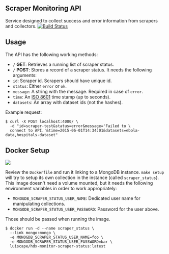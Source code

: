 ## Scraper Monitoring API
Service designed to collect success and error information from scrapers and collectors.
[![Build Status](https://travis-ci.org/luiscape/hdx-monitor-scraper-status.svg)](https://travis-ci.org/luiscape/hdx-monitor-scraper-status)

## Usage
The API has the following working methods:

* `/` **GET**: Retrieves a running list of scraper status.
* `/` **POST**: Stores a record of a scraper status. It needs the following arguments:
 * `id`: Scraper id. Scrapers should have unique id.
 * `status`: Either `error` or `ok`.
 * `message`: A string with the message. Required in case of `error`.
 * `time`: An [ISO 8601](https://en.wikipedia.org/wiki/ISO_8601) time stamp (up to seconds).
 * `datasets`: An array with dataset ids (not the hashes). 

Example request:

```shell
$ curl -X POST localhost:4000/ \
  -d "id=scraper-test&status=error&message='Failed to \
  connect to API.'&time=2015-06-01T14:34:01&datasets=ebola-data,hospitals-dataset"
```

## Docker Setup
[![](https://badge.imagelayers.io/luiscape/hdx-monitor-scraper-status:latest.svg)](https://imagelayers.io/?images=luiscape/hdx-monitor-scraper-status:latest 'Get your own badge on imagelayers.io')

Review the `Dockerfile` and run it linking to a MongoDB instance. `make setup` will try to setup its own collection in the instance (called `scraper_status`). This image doesn't need a volume mounted, but it needs the following environment variables in order to work appropriately:

* `MONOGDB_SCRAPER_STATUS_USER_NAME`: Dedicated user name for manipulating collections.
* `MONGODB_SCRAPER_STATUS_USER_PASSWORD`: Password for the user above.

Those should be passed when running the image.

```shell
$ docker run -d --name scraper_status \
  --link mongo:mongo \
  -e MONOGDB_SCRAPER_STATUS_USER_NAME=foo \
  -e MONGODB_SCRAPER_STATUS_USER_PASSWORD=bar \
  luiscape/hdx-monitor-scraper-status:latest
```
